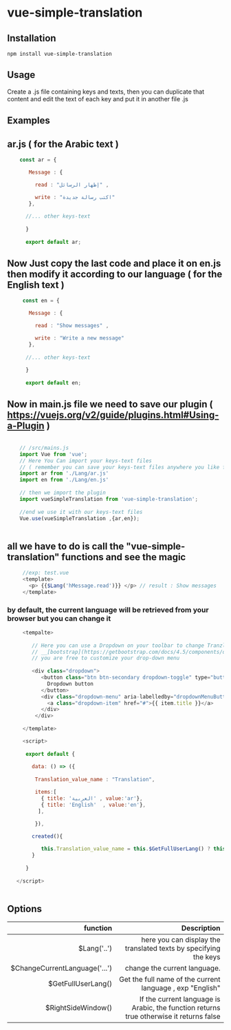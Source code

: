# vue-simple-translation

## Installation

    npm install vue-simple-translation
    
## Usage

Create a .js file containing keys and texts, then you can duplicate that content and edit the text of each key and put it in another file .js

## Examples

## ar.js ( for the Arabic  text )
 
``` js   
    const ar = {

       Message : {

         read : "إظهار الرسائل" ,

         write : "اكتب رسالة جديدة"
       },
      
      //... other keys-text
      
      }
      
      export default ar; 
```

## Now Just copy the last code and place it on en.js then modify it according to our language ( for the English text )

``` js
     const en = {

       Message : {

         read : "Show messages" ,

         write : "Write a new message"
       },
      
      //... other keys-text
      
      }
      
      export default en; 
```

 ## Now in main.js file we need to save our plugin ( https://vuejs.org/v2/guide/plugins.html#Using-a-Plugin ) 

``` js

    // /src/mains.js
    import Vue from 'vue';
    // Here You Can import your keys-text files 
    // ( remember you can save your keys-text files anywhere you like for my case I choose to save them in /src/Lang/... )
    import ar from './Lang/ar.js'
    import en from './Lang/en.js'
    
    // then we import the plugin
    import vueSimpleTranslation from 'vue-simple-translation';
    
    //end we use it with our keys-text files
    Vue.use(vueSimpleTranslation ,{ar,en});
    
```
## all we have to do is call the "vue-simple-translation" functions and see the magic

``` js  
     //exp: test.vue
     <template>
       <p> {{$Lang('hMessage.read')}} </p> // result : Show messages
     </template>
```    
### by default, the current language will be retrieved from your browser but you can change it

``` js
     <tempalte>
        
        // Here you can use a Dropdown on your toolbar to change Tranzlation using $ChangeCurrentLanguage() in my case i use Bootstrap v4.5
        // __[bootstrap](https://getbootstrap.com/docs/4.5/components/dropdowns/)__  
        // you are free to customize your drop-down menu
        
        <div class="dropdown">
           <button class="btn btn-secondary dropdown-toggle" type="button" id="dropdownMenuButton" data-toggle="dropdown" aria-haspopup="true" aria-expanded="false">
             Dropdown button
           </button>
           <div class="dropdown-menu" aria-labelledby="dropdownMenuButton" v-for="(item, index) in items"  :key="index"  @click="$ChangeCurrentLanguage(item.value)" >
             <a class="dropdown-item" href="#">{{ item.title }}</a>
           </div>
         </div>
         
     </template>
```

``` js
     <script>
     
      export default {
      
        data: () => ({
        
         Translation_value_name : "Translation",

         items:[
           { title: 'العربية' , value:'ar'},
           { title: 'English'  , value:'en'},  
          ],
          
         }),

        created(){

           this.Translation_value_name = this.$GetFullUserLang() ? this.$GetFullUserLang()  : "Translation" ; 
        }
    
      }
      
   </script>
  
 ```
 
 ## Options
 
 
| function	 | Description
| ------:| -----------:|
| $Lang('..')  | here you can display the translated texts by specifying the keys |
| $ChangeCurrentLanguage('...') | change the current language. |
| $GetFullUserLang()    | Get the full name of the current language , exp "English" |
| $RightSideWindow()   | If the current language is Arabic, the function returns true otherwise it returns false |
